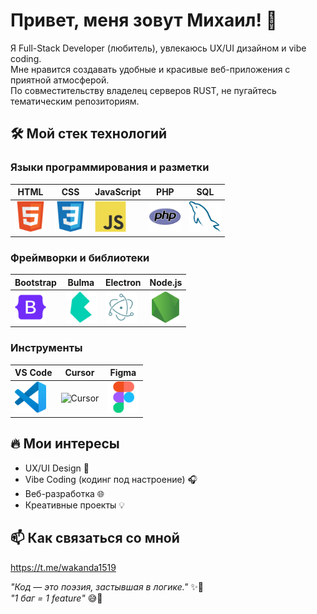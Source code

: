# Привет, меня зовут Михаил! 👋

Я Full-Stack Developer (любитель), увлекаюсь UX/UI дизайном и vibe coding.   
Мне нравится создавать удобные и красивые веб-приложения с приятной атмосферой.   
По совместительству владелец серверов RUST, не пугайтесь тематическим репозиториям.

## 🛠️ Мой стек технологий

### Языки программирования и разметки
| HTML | CSS | JavaScript | PHP | SQL |
|------|-----|------------|-----|-----|
| <img src="https://raw.githubusercontent.com/devicons/devicon/master/icons/html5/html5-original.svg" width="50"> | <img src="https://raw.githubusercontent.com/devicons/devicon/master/icons/css3/css3-original.svg" width="50"> | <img src="https://raw.githubusercontent.com/devicons/devicon/master/icons/javascript/javascript-original.svg" width="50"> | <img src="https://raw.githubusercontent.com/devicons/devicon/master/icons/php/php-original.svg" width="50"> | <img src="https://raw.githubusercontent.com/devicons/devicon/master/icons/mysql/mysql-original.svg" width="50"> |

### Фреймворки и библиотеки
| Bootstrap | Bulma | Electron | Node.js |
|-----------|-------|----------|---------|
| <img src="https://raw.githubusercontent.com/devicons/devicon/master/icons/bootstrap/bootstrap-plain.svg" width="50" alt="Bootstrap"> | <img src="https://raw.githubusercontent.com/devicons/devicon/master/icons/bulma/bulma-plain.svg" width="50" alt="Bulma"> | <img src="https://raw.githubusercontent.com/devicons/devicon/master/icons/electron/electron-original.svg" width="50" alt="Electron"> | <img src="https://raw.githubusercontent.com/devicons/devicon/master/icons/nodejs/nodejs-original.svg" width="50" alt="Node.js"> |

### Инструменты
| VS Code | Cursor | Figma |
|--------------------|--------|-------|
| <img src="https://raw.githubusercontent.com/devicons/devicon/master/icons/vscode/vscode-original.svg" width="50" alt="VSCode"> | <img src="https://www.cursor.com/favicon-48x48.png" width="50" alt="Cursor"> | <img src="https://raw.githubusercontent.com/devicons/devicon/master/icons/figma/figma-original.svg" width="50" alt="Figma"> |

## 🔥 Мои интересы
- UX/UI Design 🎨
- Vibe Coding (кодинг под настроение) 🎧
- Веб-разработка 🌐
- Креативные проекты 💡

## 📫 Как связаться со мной
https://t.me/wakanda1519

*"Код — это поэзия, застывшая в логике."* ✨📜  
*"1 баг = 1 feature"* 😅🐞  
